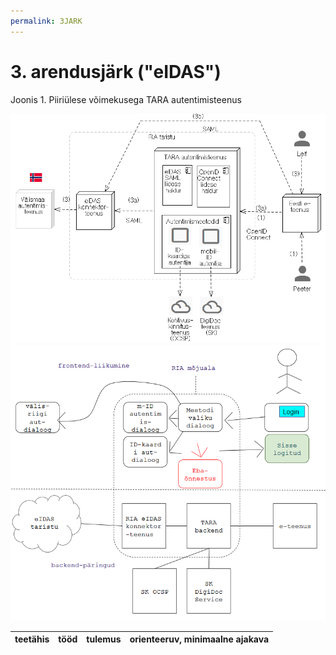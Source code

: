 ```yaml
---
permalink: 3JARK
---
```


# 3. arendusjärk ("eIDAS")

Joonis 1. Piiriülese võimekusega TARA autentimisteenus

<img src='img/3JARK.PNG' style='width: 600px;'>
<img src='img/KuvaVoog.PNG' style='width: 600px;'>



| teetähis | tööd | tulemus | orienteeruv, minimaalne ajakava |
|----------|------|---------|--------------|


